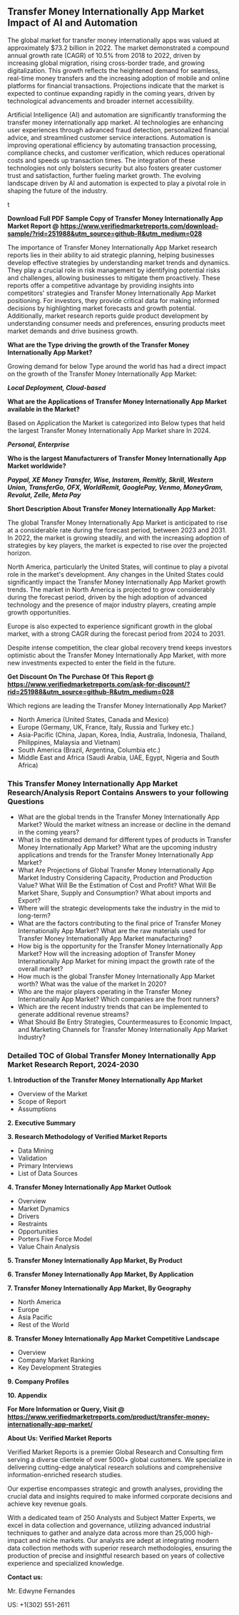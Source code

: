 <h2>Transfer Money Internationally App Market Impact of AI and Automation</h2><p>The global market for transfer money internationally apps was valued at approximately $73.2 billion in 2022. The market demonstrated a compound annual growth rate (CAGR) of 10.5% from 2018 to 2022, driven by increasing global migration, rising cross-border trade, and growing digitalization. This growth reflects the heightened demand for seamless, real-time money transfers and the increasing adoption of mobile and online platforms for financial transactions. Projections indicate that the market is expected to continue expanding rapidly in the coming years, driven by technological advancements and broader internet accessibility.</p><p>Artificial Intelligence (AI) and automation are significantly transforming the transfer money internationally app market. AI technologies are enhancing user experiences through advanced fraud detection, personalized financial advice, and streamlined customer service interactions. Automation is improving operational efficiency by automating transaction processing, compliance checks, and customer verification, which reduces operational costs and speeds up transaction times. The integration of these technologies not only bolsters security but also fosters greater customer trust and satisfaction, further fueling market growth. The evolving landscape driven by AI and automation is expected to play a pivotal role in shaping the future of the industry.</p>t</p><p id="" class=""><strong>Download Full PDF Sample Copy of Transfer Money Internationally App Market Report @ <a href="https://www.verifiedmarketreports.com/download-sample/?rid=251988&utm_source=github-R&utm_medium=028" target="_blank">https://www.verifiedmarketreports.com/download-sample/?rid=251988&utm_source=github-R&utm_medium=028</a></strong></p><p>The importance of&nbsp;Transfer Money Internationally App Market research reports lies in their ability to aid strategic planning, helping businesses develop effective strategies by understanding market trends and dynamics. They play a crucial role in risk management by identifying potential risks and challenges, allowing businesses to mitigate them proactively. These reports offer a competitive advantage by providing insights into competitors' strategies and Transfer Money Internationally App Market positioning. For investors, they provide critical data for making informed decisions by highlighting market forecasts and growth potential. Additionally, market research reports guide product development by understanding consumer needs and preferences, ensuring products meet market demands and drive business growth.</p><p><strong>What are the&nbsp;Type driving the growth of the Transfer Money Internationally App Market?</strong></p><p id="" class="">Growing demand for below Type around the world has had a direct impact on the growth of the Transfer Money Internationally App Market:</p><em><strong>Local Deployment, Cloud-based</strong></em></p><strong>What are the&nbsp;Applications&nbsp;of Transfer Money Internationally App Market available in the Market?</strong></p><p id="" class="">Based on Application the Market is categorized into Below types that held the largest Transfer Money Internationally App Market share In 2024.</p><em><strong>Personal, Enterprise</strong></em></p><strong>Who is the largest Manufacturers of Transfer Money Internationally App Market worldwide?</strong></p><p><em><strong>Paypal, XE Money Transfer, Wise, Instarem, Remitly, Skrill, Western Union, TransferGo, OFX, WorldRemit, GooglePay, Venmo, MoneyGram, Revolut, Zelle, Meta Pay</strong></em></p><p id="" class=""><strong>Short Description About Transfer Money Internationally App Market:</strong></p><p>The global Transfer Money Internationally App Market is anticipated to rise at a considerable rate during the forecast period, between 2023 and 2031. In 2022, the market is growing steadily, and with the increasing adoption of strategies by key players, the market is expected to rise over the projected horizon.</p><p>North America, particularly the United States, will continue to play a pivotal role in the market's development. Any changes in the United States could significantly impact the Transfer Money Internationally App Market growth trends. The market in North America is projected to grow considerably during the forecast period, driven by the high adoption of advanced technology and the presence of major industry players, creating ample growth opportunities.</p><p>Europe is also expected to experience significant growth in the global market, with a strong CAGR during the forecast period from 2024 to 2031.</p><p>Despite intense competition, the clear global recovery trend keeps investors optimistic about the Transfer Money Internationally App Market, with more new investments expected to enter the field in the future.</p><p id="" class=""><strong>Get Discount On The Purchase Of This Report @ <a href="https://www.verifiedmarketreports.com/ask-for-discount/?rid=251988&utm_source=github-R&utm_medium=028" target="_blank">https://www.verifiedmarketreports.com/ask-for-discount/?rid=251988&utm_source=github-R&utm_medium=028</a></strong></p>Which regions are leading the Transfer Money Internationally App Market?</p><ul><li>North America (United States, Canada and Mexico)</li><li>Europe (Germany, UK, France, Italy, Russia and Turkey etc.)</li><li>Asia-Pacific (China, Japan, Korea, India, Australia, Indonesia, Thailand, Philippines, Malaysia and Vietnam)</li><li>South America (Brazil, Argentina, Columbia etc.)</li><li>Middle East and Africa (Saudi Arabia, UAE, Egypt, Nigeria and South Africa)</li></ul><h3 id="" class="">This Transfer Money Internationally App Market Research/Analysis Report Contains Answers to your following Questions</h3><ul><li>What are the global trends in the Transfer Money Internationally App Market? Would the market witness an increase or decline in the demand in the coming years?</li><li>What is the estimated demand for different types of products in Transfer Money Internationally App Market? What are the upcoming industry applications and trends for the Transfer Money Internationally App Market?</li><li>What Are Projections of Global Transfer Money Internationally App Market Industry Considering Capacity, Production and Production Value? What Will Be the Estimation of Cost and Profit? What Will Be Market Share, Supply and Consumption? What about imports and Export?</li><li>Where will the strategic developments take the industry in the mid to long-term?</li><li>What are the factors contributing to the final price of Transfer Money Internationally App Market? What are the raw materials used for Transfer Money Internationally App Market manufacturing?</li><li>How big is the opportunity for the Transfer Money Internationally App Market? How will the increasing adoption of Transfer Money Internationally App Market for mining impact the growth rate of the overall market?</li><li>How much is the global Transfer Money Internationally App Market worth? What was the value of the market In 2020?</li><li>Who are the major players operating in the Transfer Money Internationally App Market? Which companies are the front runners?</li><li>Which are the recent industry trends that can be implemented to generate additional revenue streams?</li><li>What Should Be Entry Strategies, Countermeasures to Economic Impact, and Marketing Channels for Transfer Money Internationally App Market Industry?</li></ul><h3 id="" class="">Detailed TOC of Global Transfer Money Internationally App Market Research Report, 2024-2030</h3><p id="" class=""><strong>1. Introduction of the Transfer Money Internationally App Market</strong></p><ul><li>Overview of the Market</li><li>Scope of Report</li><li>Assumptions</li></ul><p id="" class=""><strong>2. Executive Summary</strong></p><p id="" class=""><strong>3. Research Methodology of Verified Market Reports</strong></p><ul><li>Data Mining</li><li>Validation</li><li>Primary Interviews</li><li>List of Data Sources</li></ul><p id="" class=""><strong>4. Transfer Money Internationally App Market Outlook</strong></p><ul><li>Overview</li><li>Market Dynamics</li><li>Drivers</li><li>Restraints</li><li>Opportunities</li><li>Porters Five Force Model</li><li>Value Chain Analysis</li></ul><p id="" class=""><strong>5. Transfer Money Internationally App Market, By Product</strong></p><p id="" class=""><strong>6. Transfer Money Internationally App Market, By Application</strong></p><p id="" class=""><strong>7. Transfer Money Internationally App Market, By Geography</strong></p><ul><li>North America</li><li>Europe</li><li>Asia Pacific</li><li>Rest of the World</li></ul><p id="" class=""><strong>8. Transfer Money Internationally App Market Competitive Landscape</strong></p><ul><li>Overview</li><li>Company Market Ranking</li><li>Key Development Strategies</li></ul><p id="" class=""><strong>9. Company Profiles</strong></p><p id="" class=""><strong>10. Appendix</strong></p><p id="" class=""><strong>For More Information or Query, Visit @ <a href="https://www.verifiedmarketreports.com/product/transfer-money-internationally-app-market/" target="_blank">https://www.verifiedmarketreports.com/product/transfer-money-internationally-app-market/</a></strong></p><p id="" class=""><strong>About Us: Verified Market Reports</strong></p><p id="" class="">Verified Market Reports is a premier Global Research and Consulting firm serving a diverse clientele of over 5000+ global customers. We specialize in delivering cutting-edge analytical research solutions and comprehensive information-enriched research studies.</p><p id="" class="">Our expertise encompasses strategic and growth analyses, providing the crucial data and insights required to make informed corporate decisions and achieve key revenue goals.</p><p id="" class="">With a dedicated team of 250 Analysts and Subject Matter Experts, we excel in data collection and governance, utilizing advanced industrial techniques to gather and analyze data across more than 25,000 high-impact and niche markets. Our analysts are adept at integrating modern data collection methods with superior research methodologies, ensuring the production of precise and insightful research based on years of collective experience and specialized knowledge.</p><p id="" class=""><strong>Contact us:</strong></p><p id="" class="">Mr. Edwyne Fernandes</p><p id="" class="">US: +1(302) 551-2611</p>